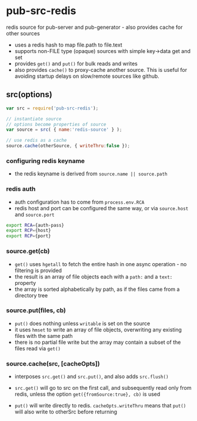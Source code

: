 # pub-src-redis

redis source for pub-server and pub-generator - also provides cache for other sources

* uses a redis hash to map file.path to file.text
* supports non-FILE type (opaque) sources with simple key->data get and set
* provides `get()` and `put()` for bulk reads and writes
* also provides `cache()` to proxy-cache another source.
  This is useful for avoiding startup delays on slow/remote sources like github.

## src(options)

```javascript
var src = require('pub-src-redis');

// instantiate source
// options become properties of source
var source = src( { name:'redis-source' } );

// use redis as a cache
source.cache(otherSource, { writeThru:false });

```

### configuring redis keyname
- the redis keyname is derived from `source.name || source.path`

### redis auth
- auth configuration has to come from `process.env.RCA`
- redis host and port can be configured the same way, or via `source.host` and `source.port`

```sh
export RCA={auth-pass}
export RCP={host}
export RCP={port}
```

### source.get(cb)
- `get()` uses `hgetall` to fetch the entire hash in one async operation - no filtering is provided
- the result is an array of file objects each with a `path:` and a `text:` property
- the array is sorted alphabetically by path, as if the files came from a directory tree

### source.put(files, cb)
- `put()` does nothing unless `writable` is set on the source
- it uses `hmset` to write an array of file objects, overwriting any existing files with the same path
- there is no partial file write but the array may contain a subset of the files read via `get()`

### source.cache(src, [cacheOpts])


- interposes `src.get()` and `src.put()`, and also adds `src.flush()`

- `src.get()` will go to src on the first call, and subsequently read only from redis,
  unless the option `get({fromSource:true}, cb)` is used

- `put()` will write directly to redis.
   `cacheOpts.writeThru` means that `put()` will also write to otherSrc before returning